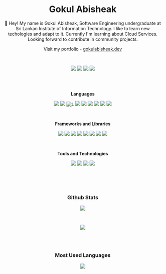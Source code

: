 <div align="center">

# Gokul Abisheak

👋 Hey! My name is Gokul Abisheak, Software Engineering undergraduate at Sri Lankan Institute of Information Technology. I like to learn new techologies and adapt to it. Currently I'm learning about Cloud Services. Looking forward to contribute in community projects.

Visit my portfolio - [gokulabisheak.dev](https://gokulabisheak.dev)

<br>

[![](https://img.shields.io/badge/LinkedIn-0072B1?style=for-the-badge&logo=Linkedin&logoColor=white&link=https://linkedin.com/gokul-abisheak)](https://linkedin.com/in/gokul-abisheak)
[![](https://img.shields.io/badge/Instagram-E4405F?style=for-the-badge&logo=Instagram&logoColor=white&link=https://instagram.com/gokulabisheak)](https://instagram.com/gokulabisheak)
[![](https://img.shields.io/badge/Medium-323232?style=for-the-badge&logo=Medium&logoColor=white&link=https://medium.com/@gokulabisheak)](https://medium.com/@gokulabisheak)
[![](https://img.shields.io/badge/Gmail-DB4437?style=for-the-badge&logo=Gmail&logoColor=white&link=https://mail.google.com/mail/?view=cm&fs=1&to=gokulabisheak12@gmail.com)](https://mail.google.com/mail/?view=cm&fs=1&to=gokulabisheak12@gmail.com)



<br>
<br>

**Languages**
<br>

![](https://img.shields.io/badge/JavaScript-F7DF1E?style=for-the-badge&logo=javascript&logoColor=black)
![](https://img.shields.io/badge/Typescript-0072b1?style=for-the-badge&logo=Typescript&logoColor=white)
![L](https://img.shields.io/badge/HTML-E34F26?style=for-the-badge&logo=html5&logoColor=white)
![](https://img.shields.io/badge/CSS-833ab4?style=for-the-badge&logo=css3&logoColor=white)
![](https://img.shields.io/badge/Java-db4437?style=for-the-badge&logo=openjdk&logoColor=white)
![](https://img.shields.io/badge/Kotlin-6f2da8?style=for-the-badge&logo=Kotlin&logoColor=white)
![](https://img.shields.io/badge/MySQL-323232?style=for-the-badge&logo=mysql&logoColor=white)
![](https://img.shields.io/badge/PHP-777bb4?style=for-the-badge&logo=php&logoColor=white)
![](https://img.shields.io/badge/Python-3776ab?style=for-the-badge&logo=python&logoColor=white)

<br>

**Frameworks and Libraries**
<br>

![](https://img.shields.io/badge/React-20232A?style=for-the-badge&logo=react&logoColor=61DAFB)
![](https://img.shields.io/badge/Express.js-404D59?style=for-the-badge)
![](https://img.shields.io/badge/Node.js-43853D?style=for-the-badge&logo=node.js&logoColor=white)
![](https://img.shields.io/badge/Material--UI-0081CB?style=for-the-badge&logo=material-ui&logoColor=white)
![](https://img.shields.io/badge/Tailwind_CSS-38B2AC?style=for-the-badge&logo=tailwind-css&logoColor=white)
![](https://img.shields.io/badge/Bootstrap-563D7C?style=for-the-badge&logo=bootstrap&logoColor=white)
![](https://img.shields.io/badge/MongoDB-4EA94B?style=for-the-badge&logo=mongodb&logoColor=white)
![](https://img.shields.io/badge/Redux-593D88?style=for-the-badge&logo=redux&logoColor=white)

<br>

**Tools and Technologies**
<br>

![](https://img.shields.io/badge/Azure-0089D6?style=for-the-badge&logo=microsoft-azure&logoColor=white)
![](https://img.shields.io/badge/Figma-F24E1E?style=for-the-badge&logo=figma&logoColor=white)
![](https://img.shields.io/badge/Photoshop-31A8FF?style=for-the-badge&logo=Adobe%20Photoshop&logoColor=black)
![](https://img.shields.io/badge/VS_Code-0078D4?style=for-the-badge&logo=visual%20studio%20code&logoColor=white)

<br>
<br>
<br>

### Github Stats

![](https://streak-stats.demolab.com?user=GokulAbisheak&theme=transparent&hide_border=true&mode=weekly)

<br>

![](https://github-readme-stats.vercel.app/api?username=GokulAbisheak&show_icons=true&theme=transparent&hide_border=true&text_color=2f80ed&icon_color=2f80ed&hide_title=true)

<br>
<br>

### Most Used Languages

![](https://github-readme-stats.vercel.app/api/top-langs/?username=gokulabisheak&layout=donut&theme=transparent&hide_border=true&text_color=2f80ed&hide_title=true)

</div>


